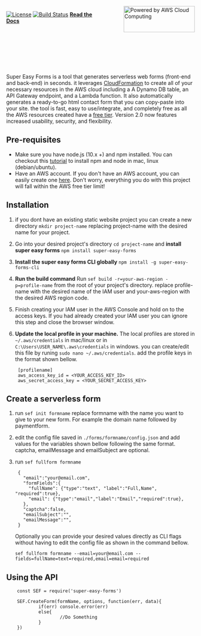 <div bottom="100px" style="padding-top:70px; padding-bottom:70px">
<a href="https://aws.amazon.com/what-is-cloud-computing"><img style="margin-left:70px" align="right" height="70px" width="190px" src="https://d0.awsstatic.com/logos/powered-by-aws.png" alt="Powered by AWS Cloud Computing"></a>

[![License](http://img.shields.io/:license-mit-blue.svg?style=flat-square)](http://gkpty.mit-license.org)
[![Build Status](https://travis-ci.com/gkpty/super-easy-forms.svg?branch=master)](https://travis-ci.com/gkpty/super-easy-forms)
[**Read the Docs**](https://supereasyforms.com/docs.html)
</div><br><br>

Super Easy Forms is a tool that generates serverless web forms (front-end and back-end) in seconds. it leverages [CloudFormation](https://aws.amazon.com/cloudformation/) to create all of your necessary resources in the AWS cloud including a A Dynamo DB table, an API Gateway endpoint, and a Lambda function. It also automatically generates a ready-to-go html contact form that you can copy-paste into your site. the tool is fast, easy to use/integrate,  and completely free as all the AWS resources created have a [free tier](https://aws.amazon.com/free/). Version 2.0 now features increased usability, security, and flexibility.

## Pre-requisites

*  Make sure you have node.js (10.x +) and npm installed. You can checkout this [tutorial](https://medium.com/@lucaskay/install-node-and-npm-using-nvm-in-mac-or-linux-ubuntu-f0c85153e173) to install npm and node in mac, linux (debian/ubuntu).
* Have an AWS account. If you don't have an AWS account, you can easily create one [here](https://portal.aws.amazon.com/billing/signup?#/start). Don't worry, everything you do with this project will fall within the AWS free tier limit! 

## Installation

1. if you dont have an existing static website project you can create a new directory `mkdir project-name` replacing project-name with the desired name for your project. 
2. Go into your desired project's directory `cd project-name` and **install super easy forms** `npm install super-easy-forms`
3. **Install the super easy forms CLI globally** `npm install -g super-easy-forms-cli`
4. **Run the build command** Run `sef build -r=your-aws-region -p=profile-name` from the root of your project's directory. replace profile-name with the desired name of the IAM user and your-aws-region with the desired AWS region code.
5. Finish creating your IAM user in the AWS Console and hold on to the access keys. If you had already created your IAM user you can ignore this step and close the browser window.
6. **Update the local profile in your machine.** The local profiles are stored in `~/.aws/credentials` in mac/linux or in `C:\Users\USER_NAME\.aws\credentials` in windows. you can create/edit this file by runing `sudo nano ~/.aws/credentials`. add the profile keys in the format shown bellow.

        [profilename]
        aws_access_key_id = <YOUR_ACCESS_KEY_ID>
        aws_secret_access_key = <YOUR_SECRET_ACCESS_KEY>


## Create a serverless form

1. run `sef init formname` replace formname with the name you want to give to your new form. For example the domain name followed by paymentform.
2. edit the config file saved in `./forms/formname/config.json` and add values for the variables shown bellow following the same format. captcha, emailMessage and emailSubject are optional. 
3. run `sef fullform formname`

        {
          "email":"your@email.com",
          "formFields":{
            "fullName": {"type":"text", "label":"Full,Name", "required":true},
            "email": {"type":"email","label":"Email","required":true},
          },
          "captcha":false,
          "emailSubject":"",
          "emailMessage":"",
        }

    Optionally you can provide your desired values directly as CLI flags without having to edit the config file as shown in the command bellow.

       sef fullform formname --email=your@email.com --fields=fullName=text=required,email=email=required

## Using the API
        const SEF = require('super-easy-forms')

        SEF.CreateForm(formName, options, function(err, data){
                if(err) console.error(err)
                else{
                        //Do Something
                }
        })
